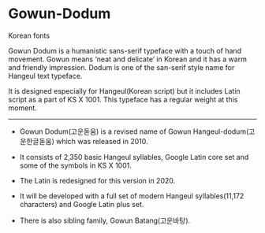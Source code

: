 # Gowun-Dodum
Korean fonts

Gowun Dodum is a humanistic sans-serif typeface with a touch of hand movement. Gowun means ‘neat and delicate’ in Korean and it has a warm and friendly impression. Dodum is one of the san-serif style name for Hangeul text typeface.

It is designed especially for Hangeul(Korean script) but it includes Latin script as a part of KS X 1001. This typeface has a regular weight at this moment.

-----

- Gowun Dodum(고운돋움) is a revised name of Gowun Hangeul-dodum(고운한글돋움) which was released in 2010. 

- It consists of 2,350 basic Hangeul syllables, Google Latin core set and some of the symbols in KS X 1001.
 
- The Latin is redesigned for this version in 2020.

- It will be developed with a full set of modern Hangeul syllables(11,172 characters) and Google Latin plus set. 

- There is also sibling family, Gowun Batang(고운바탕).
